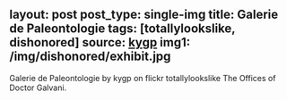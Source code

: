 layout: post
post_type: single-img
title: Galerie de Paleontologie
tags: [totallylookslike, dishonored]
source: <a href="https://www.flickr.com/photos/kygp/" target="_blank" rel="nofollow">kygp</a>
img1: /img/dishonored/exhibit.jpg
---
Galerie de Paleontologie by kygp on flickr totallylookslike The Offices of Doctor Galvani.
